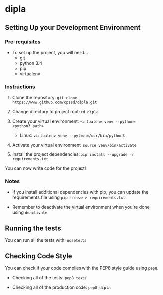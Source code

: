 # dipla

## Setting Up your Development Environment

### Pre-requisites

* To set up the project, you will need...
    * git
    * python 3.4
    * pip
    * virtualenv

### Instructions

1. Clone the repository: `git clone https://www.github.com/cpssd/dipla.git`

2. Change directory to project root: `cd dipla`

3. Create your virtual environment: `virtualenv venv --python=<python3_path>`
    * Linux: `virtualenv venv --python=/usr/bin/python3`

4. Activate your virtual environment: `source venv/bin/activate`

5. Install the project dependencies: `pip install --upgrade -r requirements.txt`

You can now write code for the project!

### Notes

* If you install additional dependencies with pip, you can update the requirements file using `pip freeze > requirements.txt`

* Remember to deactivate the virtual environment when you're done using `deactivate`

## Running the tests

You can run all the tests with: `nosetests`

## Checking Code Style

You can check if your code complies with the PEP8 style guide using `pep8`.

* Checking all of the tests: `pep8 tests`

* Checking all of the production code: `pep8 dipla`

